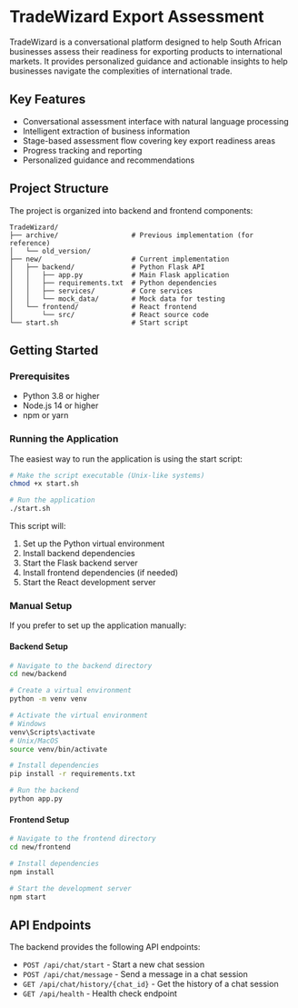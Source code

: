 # TradeWizard Export Assessment

TradeWizard is a conversational platform designed to help South African businesses assess their readiness for exporting products to international markets. It provides personalized guidance and actionable insights to help businesses navigate the complexities of international trade.

## Key Features

- Conversational assessment interface with natural language processing
- Intelligent extraction of business information
- Stage-based assessment flow covering key export readiness areas
- Progress tracking and reporting
- Personalized guidance and recommendations

## Project Structure

The project is organized into backend and frontend components:

```
TradeWizard/
├── archive/                  # Previous implementation (for reference)
│   └── old_version/
├── new/                      # Current implementation
│   ├── backend/              # Python Flask API
│   │   ├── app.py            # Main Flask application
│   │   ├── requirements.txt  # Python dependencies
│   │   ├── services/         # Core services
│   │   └── mock_data/        # Mock data for testing
│   └── frontend/             # React frontend
│       └── src/              # React source code
└── start.sh                  # Start script
```

## Getting Started

### Prerequisites

- Python 3.8 or higher
- Node.js 14 or higher
- npm or yarn

### Running the Application

The easiest way to run the application is using the start script:

```bash
# Make the script executable (Unix-like systems)
chmod +x start.sh

# Run the application
./start.sh
```

This script will:
1. Set up the Python virtual environment
2. Install backend dependencies
3. Start the Flask backend server
4. Install frontend dependencies (if needed)
5. Start the React development server

### Manual Setup

If you prefer to set up the application manually:

#### Backend Setup

```bash
# Navigate to the backend directory
cd new/backend

# Create a virtual environment
python -m venv venv

# Activate the virtual environment
# Windows
venv\Scripts\activate
# Unix/MacOS
source venv/bin/activate

# Install dependencies
pip install -r requirements.txt

# Run the backend
python app.py
```

#### Frontend Setup

```bash
# Navigate to the frontend directory
cd new/frontend

# Install dependencies
npm install

# Start the development server
npm start
```

## API Endpoints

The backend provides the following API endpoints:

- `POST /api/chat/start` - Start a new chat session
- `POST /api/chat/message` - Send a message in a chat session
- `GET /api/chat/history/{chat_id}` - Get the history of a chat session
- `GET /api/health` - Health check endpoint 